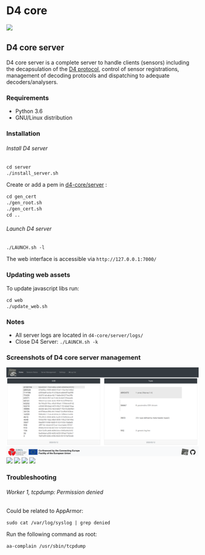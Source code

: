 # D4 core

![](https://www.d4-project.org/assets/images/logo.png)

## D4 core server

D4 core server is a complete server to handle clients (sensors) including the decapsulation of the [D4 protocol](https://github.com/D4-project/architecture/tree/master/format), control of
sensor registrations, management of decoding protocols and dispatching to adequate decoders/analysers.

### Requirements

- Python 3.6
- GNU/Linux distribution

### Installation

###### Install D4 server
~~~~
cd server
./install_server.sh
~~~~
Create or add a pem in [d4-core/server](https://github.com/D4-project/d4-core/tree/master/server) :
~~~~
cd gen_cert
./gen_root.sh
./gen_cert.sh
cd ..
~~~~


###### Launch D4 server
~~~~
./LAUNCH.sh -l
~~~~

The web interface is accessible via `http://127.0.0.1:7000/`

### Updating web assets
To update javascript libs run:
~~~~
cd web
./update_web.sh
~~~~

### Notes

- All server logs are located in ``d4-core/server/logs/``
- Close D4 Server: ``./LAUNCH.sh -k``

### Screenshots of D4 core server management

![](https://raw.githubusercontent.com/D4-project/d4-core/master/doc/images/main.png)
![](https://raw.githubusercontent.com/D4-project/d4-core/master/doc/images/sensor-mgmt.png)
![](https://raw.githubusercontent.com/D4-project/d4-core/master/doc/images/server-mgmt.png)
![](https://raw.githubusercontent.com/D4-project/d4-core/master/doc/images/analyzer-mgmt.png)
![](https://raw.githubusercontent.com/D4-project/d4-core/master/doc/images/server-mgmt2.png)

### Troubleshooting

###### Worker 1, tcpdump: Permission denied
Could be related to AppArmor:
~~~~
sudo cat /var/log/syslog | grep denied
~~~~
Run the following command as root:
~~~~
aa-complain /usr/sbin/tcpdump
~~~~

